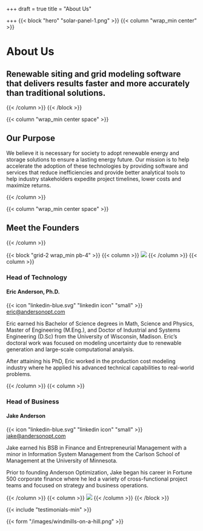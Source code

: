 +++
draft = true
title = "About Us"

+++
{{< block "hero" "solar-panel-1.png" >}}
{{< column "wrap_min center" >}}

# About Us

## Renewable siting and grid modeling software that delivers results faster and more accurately than traditional solutions.

{{< /column >}}
{{< /block >}}


{{< column "wrap_min center space" >}}

## Our Purpose

We believe it is necessary for society to adopt renewable energy and storage solutions to ensure a lasting energy future. Our mission is to help accelerate the adoption of these technologies by providing software and services that reduce inefficiencies and provide better analytical tools to help industry stakeholders expedite project timelines, lower costs and maximize returns.

{{< /column >}}

{{< column "wrap_min center space" >}}

## Meet the Founders

{{< /column >}}

{{< block "grid-2 wrap_min pb-4" >}}
{{< column >}}
![](/images/eric.png)
{{< /column >}}
{{< column >}}

### Head of Technology

#### Eric Anderson, Ph.D.

{{< icon "linkedin-blue.svg" "linkedin icon" "small" >}} eric@andersonopt.com

Eric earned his Bachelor of Science degrees in Math, Science and Physics, Master of Engineering (M.Eng.), and Doctor of Industrial and Systems Engineering (D.Sc) from the University of Wisconsin, Madison. Eric’s doctoral work was focused on modeling uncertainty due to renewable generation and large-scale computational analysis.

After attaining his PhD, Eric worked in the production cost modeling industry where he applied his advanced technical capabilities to real-world problems.

{{< /column >}}
{{< column >}}

### Head of Business

#### Jake Anderson

{{< icon "linkedin-blue.svg" "linkedin icon" "small" >}} jake@andersonopt.com

Jake earned his BSB in Finance and Entrepreneurial Management with a minor in Information System Management from the Carlson School of Management at the University of Minnesota.

Prior to founding Anderson Optimization, Jake began his career in Fortune 500 corporate finance where he led a variety of cross-functional project teams and focused on strategy and business operations.

{{< /column >}}
{{< column >}}
![](/images/eric-1.png)
{{< /column >}}
{{< /block >}}

{{< include "testimonials-min" >}}

{{< form "/images/windmills-on-a-hill.png" >}}